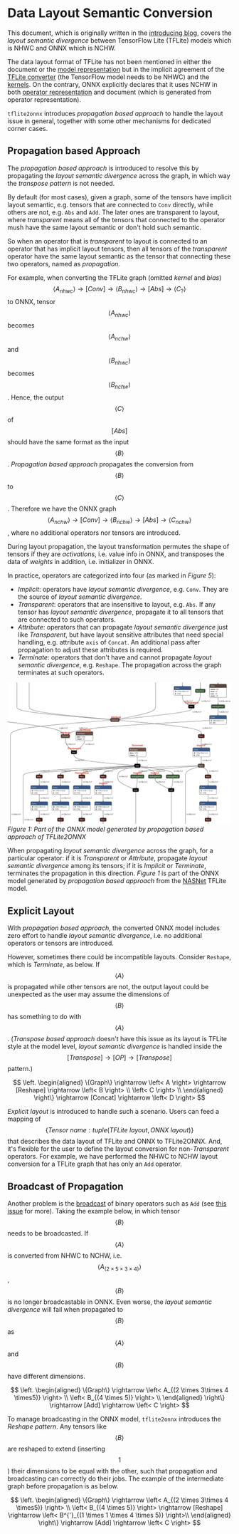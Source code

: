 Data Layout Semantic Conversion
===============================

This document, which is originally written in the [introducing blog](https://jackwish.net/2020/Convert-TensorFlow-Lite-models-to-ONNX.html), covers the _layout semantic divergence_ between TensorFlow Lite (TFLite) models which is NHWC and ONNX which is NCHW.

The data layout format of TFLite has not been mentioned in either the document or the [model representation](https://github.com/tensorflow/tensorflow/blob/v2.1.0/tensorflow/lite/schema/schema.fbs) but in the implicit agreement of the [TFLite converter](https://github.com/tensorflow/tensorflow/blob/v2.1.0/tensorflow/lite/toco/import_tensorflow.cc#L795) (the TensorFlow model needs to be NHWC) and the [kernels](https://github.com/tensorflow/tensorflow/blob/v2.1.0/tensorflow/lite/kernels/conv.cc#L251). On the contrary, ONNX explicitly declares that it uses NCHW in both [operator representation](https://github.com/onnx/onnx/blob/6bdac246617682f9696f0dac40362ef4f4de2cde/onnx/defs/nn/defs.cc#L713) and document (which is generated from operator representation).

`tflite2onnx` introduces _propagation based approach_ to handle the layout issue in general, together with some other mechanisms for dedicated corner cases.


## Propagation based Approach

The _propagation based approach_ is introduced to resolve this by propagating the *layout semantic divergence* across the graph, in which way the _transpose pattern_ is not needed.

By default (for most cases), given a graph, some of the tensors have implicit layout semantic, e.g. tensors that are connected to `Conv` directly, while others are not, e.g. `Abs` and `Add`. The later ones are transparent to layout, where _transparent_ means all of the tensors that connected to the operator mush have the same layout semantic or don't hold such semantic.

So when an operator that is _transparent_ to layout is connected to an operator that has implicit layout tensors, then all tensors of the _transparent_ operator have the same layout semantic as the tensor that connecting these two operators, named as _propagation_.

For example, when converting the TFLite graph (omitted _kernel_ and _bias_)
$$\left< A_{nhwc} \right> \rightarrow [Conv] \rightarrow \left< B_{nhwc} \right> \rightarrow [Abs] \rightarrow \left< C_{?} \right>$$
to ONNX, tensor $$\left< A_{nhwc} \right>$$ becomes $$\left< A_{nchw} \right>$$ and $$\left< B_{nhwc} \right>$$ becomes $$\left< B_{nchw} \right>$$. Hence, the output $$\left< C \right>$$ of $$[Abs]$$ should have the same format as the input $$\left< B \right>$$. _Propagation based approach_ propagates the conversion from $$\left< B \right>$$ to $$\left< C \right>$$. Therefore we have the ONNX graph
$$\left< A_{nchw} \right> \rightarrow [Conv] \rightarrow \left< B_{nchw} \right> \rightarrow [Abs] \rightarrow \left< C_{nchw} \right>$$, where no additional operators nor tensors are introduced.

During layout propagation, the layout transformation permutes the shape of tensors if they are _activations_, i.e. value info in ONNX, and transposes the data of _weights_ in addition, i.e. initializer in ONNX.

In practice, operators are categorized into four (as marked in _Figure 5_):

* *Implicit*: operators have *layout semantic divergence*, e.g. `Conv`. They are the source of *layout semantic divergence*.
* *Transparent*: operators that are insensitive to layout, e.g. `Abs`. If any tensor has *layout semantic divergence*, propagate it to all tensors that are connected to such operators.
* *Attribute*: operators that can propagate *layout semantic divergence* just like _Transparent_, but have layout sensitive attributes that need special handling, e.g. attribute `axis` of  `Concat`. An additional pass after propagation to adjust these attributes is required. 
* *Terminate*: operators that don't have and cannot propagate *layout semantic divergence*, e.g. `Reshape`. The propagation across the graph terminates at such operators.

![Part the ONNX model generated by *propagation based approach*.](images/propagate-nasnet.jpg)
*Figure 1: Part of the ONNX model generated by propagation based approach of TFLite2ONNX*

When propagating *layout semantic divergence* across the graph, for a particular operator: if it is *Transparent* or *Attribute*, propagate *layout semantic divergence* among its tensors; if it is *Implicit* or *Terminate*, terminates the propagation in this direction. *Figure 1* is part of the ONNX model generated by *propagation based approach* from the [NASNet](https://tfhub.dev/tensorflow/lite-model/nasnet/mobile/1/metadata/1) TFLite model.


## Explicit Layout

With *propagation based approach*, the converted ONNX model includes zero effort to handle _layout semantic divergence_, i.e. no additional operators or tensors are introduced.

However, sometimes there could be incompatible layouts. Consider `Reshape`, which is *Terminate*, as below. If $$\left< A \right>$$ is propagated while other tensors are not, the output layout could be unexpected as the user may assume the dimensions of  $$\left< B \right>$$ has something to do with $$\left< A \right>$$. (*Transpose based approach* doesn't have this issue as its layout is TFLite style at the model level, *layout semantic divergence* is handled inside the $$[Transpose] \rightarrow [OP] \rightarrow [Transpose]$$ pattern.)

$$
\left.
  \begin{aligned}
    \{Graph\} \rightarrow \left< A \right> \rightarrow [Reshape] \rightarrow \left< B \right> \\
    \left< C \right> \\
  \end{aligned}
\right\} \rightarrow [Concat] \rightarrow \left< D \right>
$$

*Explicit layout* is introduced to handle such a scenario. Users can feed a mapping of $$\{Tensor\ name : tuple(TFLite\ layout, ONNX\ layout)\}$$ that describes the data layout of TFLite and ONNX to TFLite2ONNX. And, it's flexible for the user to define the layout conversion for non-_Transparent_ operators. For example, we have performed the NHWC to NCHW layout conversion for a TFLite graph that has only an `Add` operator.


## Broadcast of Propagation

Another problem is the [broadcast](https://numpy.org/doc/stable/user/basics.broadcasting.html) of binary operators such as `Add` (see [this issue](https://github.com/jackwish/tflite2onnx/issues/13) for more). Taking the example below, in which tensor $$\left< B \right>$$ needs to be broadcasted. If $$\left< A \right>$$ is converted from NHWC to NCHW, i.e. $$\left< A_{(2 \times 5 \times 3 \times 4)} \right>$$, $$\left< B \right>$$ is no longer broadcastable in ONNX. Even worse, the _layout semantic divergence_ will fail when propagated to $$\left< B \right>$$ as $$\left< A \right>$$ and $$\left< B \right>$$ have different dimensions.

$$
\left.
  \begin{aligned}
    \{Graph\} \rightarrow \left< A_{(2 \times 3\times 4 \times5)} \right> \\
    \left< B_{(4 \times 5)} \right> \\
  \end{aligned}
\right\} \rightarrow [Add] \rightarrow \left< C \right>
$$

To manage broadcasting in the ONNX model, `tflite2onnx` introduces the _Reshape pattern_. Any tensors like $$\left< B \right>$$ are reshaped to extend (inserting $$1$$) their dimensions to be equal with the other, such that propagation and broadcasting can correctly do their jobs. The example of the intermediate graph before propagation is as below.

$$
\left.
  \begin{aligned}
    \{Graph\} \rightarrow \left< A_{(2 \times 3\times 4 \times5)} \right> \\
    \left< B_{(4 \times 5)} \right> \rightarrow [Reshape] \rightarrow \left< B^{'}_{(1 \times 1 \times 4 \times 5)} \right>\\
  \end{aligned}
\right\} \rightarrow [Add] \rightarrow \left< C \right>
$$

